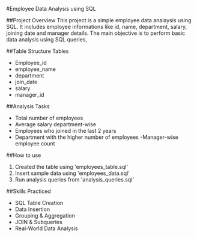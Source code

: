 #Employee Data Analysis using SQL

##Project Overview
This project is a simple employee data analaysis using SQL.
It includes employee informations like id, name, department, salary, joining date and manager details.
The main objective is to perform basic data analysis using SQL queries,

##Table Structure
Tables
- Employee_id
- employee_name
- department
- join_date
- salary
- manager_id

##Analysis Tasks
- Total number of employees
- Average salary department-wise
- Employees who joined in the last 2 years
- Department with the higher number of employees
-Manager-wise employee count

##How to use
1. Created the table using 'employees_table.sql'
2. Insert sample data using 'employees_data.sql'
3. Run analysis queries from 'analysis_queries.sql'

##Skills Practiced
- SQL Table Creation
- Data Insertion
- Grouping & Aggregation
- JOIN & Subqueries
- Real-World Data Analysis
